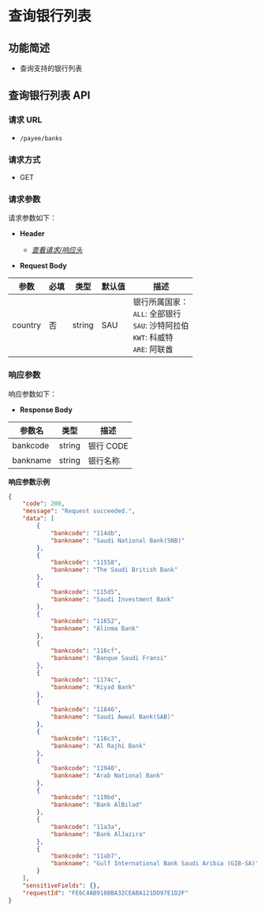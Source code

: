 # 查询银行列表

## 功能简述

- 查询支持的银行列表

## 查询银行列表 API

### 请求 URL

- `/payee/banks`

### 请求方式

- GET

### 请求参数

请求参数如下：

- **Header**

  - [_查看请求/响应头_](/zh/payoutApi/apiRule/header)

- **Request Body**

| **参数** | **必填** | **类型** | **默认值** | **描述**                                                                                        |
| -------- | -------- | -------- | ---------- | ----------------------------------------------------------------------------------------------- |
| country  | 否       | string   | SAU        | 银行所属国家：<br> `ALL`: 全部银行 <br> `SAU`: 沙特阿拉伯 <br> `KWT`: 科威特 <br> `ARE`: 阿联酋 |


### 响应参数

响应参数如下：

- **Response Body**

| **参数名** | **类型** | **描述**  |
| ---------- | -------- | --------- |
| bankcode   | string   | 银行 CODE |
| bankname   | string   | 银行名称  |

**响应参数示例**

```json
{
    "code": 200,
    "message": "Request succeeded.",
    "data": [
        {
            "bankcode": "114db",
            "bankname": "Saudi National Bank(SNB)"
        },
        {
            "bankcode": "11558",
            "bankname": "The Saudi British Bank"
        },
        {
            "bankcode": "115d5",
            "bankname": "Saudi Investment Bank"
        },
        {
            "bankcode": "11652",
            "bankname": "Alinma Bank"
        },
        {
            "bankcode": "116cf",
            "bankname": "Banque Saudi Fransi"
        },
        {
            "bankcode": "1174c",
            "bankname": "Riyad Bank"
        },
        {
            "bankcode": "11846",
            "bankname": "Saudi Awwal Bank(SAB)"
        },
        {
            "bankcode": "118c3",
            "bankname": "Al Rajhi Bank"
        },
        {
            "bankcode": "11940",
            "bankname": "Arab National Bank"
        },
        {
            "bankcode": "119bd",
            "bankname": "Bank AlBilad"
        },
        {
            "bankcode": "11a3a",
            "bankname": "Bank AlJazira"
        },
        {
            "bankcode": "11ab7",
            "bankname": "Gulf International Bank Saudi Aribia (GIB-SA)"
        }
    ],
    "sensitiveFields": {},
    "requestId": "FE6C4AB918BBA32CEABA121DD97E1D2F"
}
```